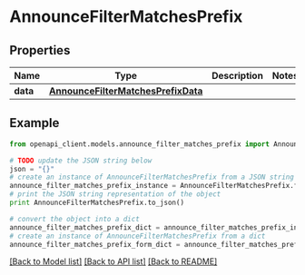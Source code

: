 # AnnounceFilterMatchesPrefix


## Properties

Name | Type | Description | Notes
------------ | ------------- | ------------- | -------------
**data** | [**AnnounceFilterMatchesPrefixData**](AnnounceFilterMatchesPrefixData.md) |  | 

## Example

```python
from openapi_client.models.announce_filter_matches_prefix import AnnounceFilterMatchesPrefix

# TODO update the JSON string below
json = "{}"
# create an instance of AnnounceFilterMatchesPrefix from a JSON string
announce_filter_matches_prefix_instance = AnnounceFilterMatchesPrefix.from_json(json)
# print the JSON string representation of the object
print AnnounceFilterMatchesPrefix.to_json()

# convert the object into a dict
announce_filter_matches_prefix_dict = announce_filter_matches_prefix_instance.to_dict()
# create an instance of AnnounceFilterMatchesPrefix from a dict
announce_filter_matches_prefix_form_dict = announce_filter_matches_prefix.from_dict(announce_filter_matches_prefix_dict)
```
[[Back to Model list]](../README.md#documentation-for-models) [[Back to API list]](../README.md#documentation-for-api-endpoints) [[Back to README]](../README.md)


